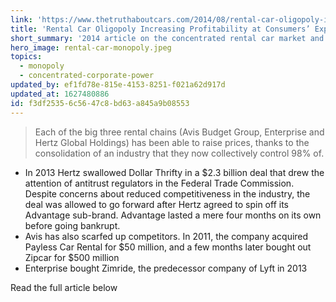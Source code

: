 ```yaml
---
link: 'https://www.thetruthaboutcars.com/2014/08/rental-car-oligopoly-increasing-profitability-consumers-expense/'
title: 'Rental Car Oligopoly Increasing Profitability at Consumers’ Expense'
short_summary: '2014 article on the concentrated rental car market and what it means for ordinary Americans'
hero_image: rental-car-monopoly.jpeg
topics:
  - monopoly
  - concentrated-corporate-power
updated_by: ef1fd78e-815e-4153-8251-f021a62d917d
updated_at: 1627480886
id: f3df2535-6c56-47c8-bd63-a845a9b08553
---
```

> Each of the big three rental chains (Avis Budget Group, Enterprise and Hertz Global Holdings) has been able to raise prices, thanks to the consolidation of an industry that they now collectively control 98% of.

- In 2013 Hertz swallowed Dollar Thrifty in a $2.3 billion deal that drew the attention of antitrust regulators in the Federal Trade Commission. Despite concerns about reduced competitiveness in the industry, the deal was allowed to go forward after Hertz agreed to spin off its Advantage sub-brand. Advantage lasted a mere four months on its own before going bankrupt.
- Avis has also scarfed up competitors. In 2011, the company acquired Payless Car Rental for $50 million, and a few months later bought out Zipcar for $500 million
- Enterprise bought Zimride, the predecessor company of Lyft in 2013

Read the full article below